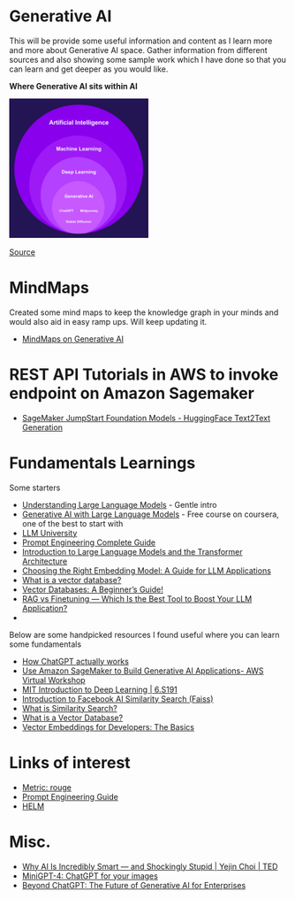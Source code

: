 # Generative AI

This will be provide some useful information and content as I learn more and more about Generative AI space. Gather information from different sources and also showing some sample work which I have done so that you can learn and get deeper as you would like. 

**Where Generative AI sits within AI**

<img src="images/WhereGenerativeAIsitswithinAI.jpg"  width="50%" height="20%">

[Source](https://blog.nami.gg/p/how-generative-ai-can-charge-web3)


# MindMaps

Created some mind maps to keep the knowledge graph in your minds and would also aid in easy ramp ups. Will keep updating it. 

- [MindMaps on Generative AI](https://github.com/bertieucbs/genai-learning/tree/main/mindmaps) 


# REST API Tutorials in AWS to invoke endpoint on Amazon Sagemaker

- [SageMaker JumpStart Foundation Models - HuggingFace Text2Text Generation](https://github.com/bertieucbs/genai-learning/tree/main/sagemaker_jumpstart_foundation_models/Text2TextGenerationFlanT5)


# Fundamentals Learnings

Some starters

- [Understanding Large Language Models](https://medium.com/mlearning-ai/understanding-large-language-models-6664be71988e) - Gentle intro
- [Generative AI with Large Language Models](https://www.coursera.org/learn/generative-ai-with-llms/) - Free course on coursera, one of the best to start with
- [LLM University](https://docs.cohere.com/docs/llmu)
- [Prompt Engineering Complete Guide](https://medium.com/@fareedkhandev/prompt-engineering-complete-guide-2968776f0431)
- [Introduction to Large Language Models and the Transformer Architecture](https://rpradeepmenon.medium.com/introduction-to-large-language-models-and-the-transformer-architecture-534408ed7e61)
- [Choosing the Right Embedding Model: A Guide for LLM Applications](https://medium.com/@ryanntk/choosing-the-right-embedding-model-a-guide-for-llm-applications-7a60180d28e3)
- [What is a vector database?](https://technotes2023.medium.com/what-is-a-vector-database-fa1b649c7755)
- [Vector Databases: A Beginner’s Guide!](https://medium.com/data-and-beyond/vector-databases-a-beginners-guide-b050cbbe9ca0)
- [RAG vs Finetuning — Which Is the Best Tool to Boost Your LLM Application?](https://towardsdatascience.com/rag-vs-finetuning-which-is-the-best-tool-to-boost-your-llm-application-94654b1eaba7)
- 

Below are some handpicked resources I found useful where you can learn some fundamentals 

- [How ChatGPT actually works](https://www.assemblyai.com/blog/how-chatgpt-actually-works/)
- [Use Amazon SageMaker to Build Generative AI Applications- AWS Virtual Workshop](https://www.youtube.com/watch?v=DgTHEvvpvMI)
- [MIT Introduction to Deep Learning | 6.S191](https://www.youtube.com/watch?v=QDX-1M5Nj7s)
- [Introduction to Facebook AI Similarity Search (Faiss)](https://www.pinecone.io/learn/faiss-tutorial/)
- [What is Similarity Search?](https://www.pinecone.io/learn/what-is-similarity-search/)
- [What is a Vector Database?](https://www.pinecone.io/learn/vector-database/)
- [Vector Embeddings for Developers: The Basics](https://www.pinecone.io/learn/vector-embeddings-for-developers/)

# Links of interest
- [Metric: rouge](https://huggingface.co/spaces/evaluate-metric/rouge)
- [Prompt Engineering Guide](https://www.promptingguide.ai/)
- [HELM](https://crfm.stanford.edu/helm/latest/)

# Misc. 

-  [Why AI Is Incredibly Smart — and Shockingly Stupid | Yejin Choi | TED](https://www.youtube.com/watch?v=SvBR0OGT5VI)
-  [MiniGPT-4: ChatGPT for your images](https://pub.towardsai.net/minigpt-4-chatgpt-for-your-images-ac111a5b288a)
- [Beyond ChatGPT: The Future of Generative AI for Enterprises](https://www.gartner.com/en/articles/beyond-chatgpt-the-future-of-generative-ai-for-enterprises)




